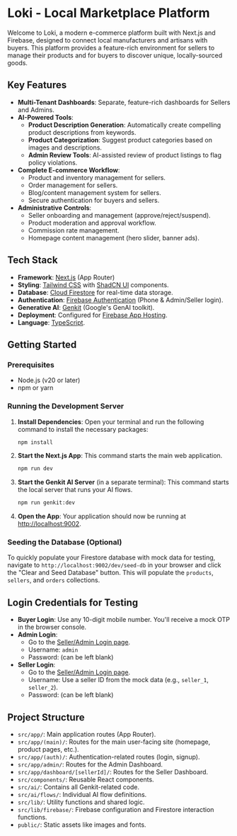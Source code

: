 # Loki - Local Marketplace Platform

Welcome to Loki, a modern e-commerce platform built with Next.js and Firebase, designed to connect local manufacturers and artisans with buyers. This platform provides a feature-rich environment for sellers to manage their products and for buyers to discover unique, locally-sourced goods.

## Key Features

- **Multi-Tenant Dashboards**: Separate, feature-rich dashboards for Sellers and Admins.
- **AI-Powered Tools**:
  - **Product Description Generation**: Automatically create compelling product descriptions from keywords.
  - **Product Categorization**: Suggest product categories based on images and descriptions.
  - **Admin Review Tools**: AI-assisted review of product listings to flag policy violations.
- **Complete E-commerce Workflow**:
  - Product and inventory management for sellers.
  - Order management for sellers.
  - Blog/content management system for sellers.
  - Secure authentication for buyers and sellers.
- **Administrative Controls**:
  - Seller onboarding and management (approve/reject/suspend).
  - Product moderation and approval workflow.
  - Commission rate management.
  - Homepage content management (hero slider, banner ads).

## Tech Stack

- **Framework**: [Next.js](https://nextjs.org/) (App Router)
- **Styling**: [Tailwind CSS](https://tailwindcss.com/) with [ShadCN UI](https://ui.shadcn.com/) components.
- **Database**: [Cloud Firestore](https://firebase.google.com/docs/firestore) for real-time data storage.
- **Authentication**: [Firebase Authentication](https://firebase.google.com/docs/auth) (Phone & Admin/Seller login).
- **Generative AI**: [Genkit](https://firebase.google.com/docs/genkit) (Google's GenAI toolkit).
- **Deployment**: Configured for [Firebase App Hosting](https://firebase.google.com/docs/app-hosting).
- **Language**: [TypeScript](https://www.typescriptlang.org/).

## Getting Started

### Prerequisites

- Node.js (v20 or later)
- npm or yarn

### Running the Development Server

1.  **Install Dependencies**:
    Open your terminal and run the following command to install the necessary packages:
    ```bash
    npm install
    ```

2.  **Start the Next.js App**:
    This command starts the main web application.
    ```bash
    npm run dev
    ```

3.  **Start the Genkit AI Server** (in a separate terminal):
    This command starts the local server that runs your AI flows.
    ```bash
    npm run genkit:dev
    ```

4.  **Open the App**:
    Your application should now be running at [http://localhost:9002](http://localhost:9002).

### Seeding the Database (Optional)

To quickly populate your Firestore database with mock data for testing, navigate to `http://localhost:9002/dev/seed-db` in your browser and click the "Clear and Seed Database" button. This will populate the `products`, `sellers`, and `orders` collections.

## Login Credentials for Testing

-   **Buyer Login**: Use any 10-digit mobile number. You'll receive a mock OTP in the browser console.
-   **Admin Login**:
    -   Go to the [Seller/Admin Login page](/login/admin).
    -   Username: `admin`
    -   Password: (can be left blank)
-   **Seller Login**:
    -   Go to the [Seller/Admin Login page](/login/admin).
    -   Username: Use a seller ID from the mock data (e.g., `seller_1`, `seller_2`).
    -   Password: (can be left blank)

## Project Structure

-   `src/app/`: Main application routes (App Router).
-   `src/app/(main)/`: Routes for the main user-facing site (homepage, product pages, etc.).
-   `src/app/(auth)/`: Authentication-related routes (login, signup).
-   `src/app/admin/`: Routes for the Admin Dashboard.
-   `src/app/dashboard/[sellerId]/`: Routes for the Seller Dashboard.
-   `src/components/`: Reusable React components.
-   `src/ai/`: Contains all Genkit-related code.
-   `src/ai/flows/`: Individual AI flow definitions.
-   `src/lib/`: Utility functions and shared logic.
-   `src/lib/firebase/`: Firebase configuration and Firestore interaction functions.
-   `public/`: Static assets like images and fonts.
